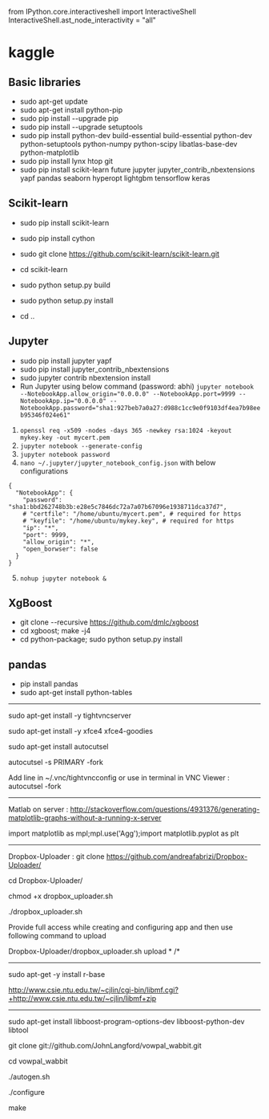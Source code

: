from IPython.core.interactiveshell import InteractiveShell
InteractiveShell.ast_node_interactivity = "all"

# kaggle
  ## Basic libraries
  * sudo apt-get update
  * sudo apt-get install python-pip
  * sudo pip install --upgrade pip
  * sudo pip install --upgrade setuptools
  * sudo pip install python-dev build-essential build-essential python-dev python-setuptools python-numpy python-scipy libatlas-base-dev python-matplotlib 
  * sudo pip install lynx htop git
  * sudo pip install scikit-learn future jupyter jupyter_contrib_nbextensions yapf pandas seaborn hyperopt lightgbm tensorflow keras
  
  ## Scikit-learn
  * sudo pip install scikit-learn
  
  * sudo pip install cython
  * sudo git clone https://github.com/scikit-learn/scikit-learn.git
  * cd scikit-learn
  * sudo python setup.py build
  * sudo python setup.py install
  * cd ..
  
  ## Jupyter
  * sudo pip install jupyter yapf
  * sudo pip install jupyter_contrib_nbextensions
  * sudo jupyter contrib nbextension install
  * Run Jupyter using below command (password: abhi)
    `jupyter notebook --NotebookApp.allow_origin="0.0.0.0" --NotebookApp.port=9999 --NotebookApp.ip="0.0.0.0" --NotebookApp.password="sha1:927beb7a0a27:d988c1cc9e0f9103df4ea7b98eeb95346f024e61"`
  
  1. `openssl req -x509 -nodes -days 365 -newkey rsa:1024 -keyout mykey.key -out mycert.pem`
  2. `jupyter notebook --generate-config`
  3. `jupyter notebook password`
  4. `nano ~/.jupyter/jupyter_notebook_config.json` with below configurations
```
{
  "NotebookApp": {
    "password": "sha1:bbd262748b3b:e28e5c7846dc72a7a07b67096e1938711dca37d7",
    # "certfile": "/home/ubuntu/mycert.pem", # required for https
    # "keyfile": "/home/ubuntu/mykey.key", # required for https
    "ip": "*",
    "port": 9999,
    "allow_origin": "*",
    "open_borwser": false
  }
}
```
  5. `nohup jupyter notebook &`
  
  ## XgBoost
  * git clone --recursive https://github.com/dmlc/xgboost
  * cd xgboost; make -j4
  * cd python-package; sudo python setup.py install
  
  ## pandas
  * pip install pandas
  * sudo apt-get install python-tables

----------------------------
sudo apt-get install -y tightvncserver

sudo apt-get install -y xfce4 xfce4-goodies

sudo apt-get install autocutsel

autocutsel -s PRIMARY -fork

Add line in ~/.vnc/tightvncconfig or use in terminal in VNC Viewer : autocutsel -fork

------------------------------------
Matlab on server : http://stackoverflow.com/questions/4931376/generating-matplotlib-graphs-without-a-running-x-server

import matplotlib as mpl;mpl.use('Agg');import matplotlib.pyplot as plt

------------------------------------
Dropbox-Uploader : git clone https://github.com/andreafabrizi/Dropbox-Uploader/

cd Dropbox-Uploader/

chmod +x dropbox_uploader.sh

./dropbox_uploader.sh

Provide full access while creating and configuring app and then use following command to upload

Dropbox-Uploader/dropbox_uploader.sh upload * /*

-------------------------------------
sudo apt-get -y install r-base

http://www.csie.ntu.edu.tw/~cjlin/cgi-bin/libmf.cgi?+http://www.csie.ntu.edu.tw/~cjlin/libmf+zip

--------------------------------------
sudo apt-get install libboost-program-options-dev libboost-python-dev libtool

git clone git://github.com/JohnLangford/vowpal_wabbit.git

cd vowpal_wabbit

./autogen.sh

./configure

make
